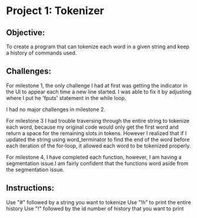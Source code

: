 Project 1: Tokenizer
====================
## Objective:
To create a program that can tokenize each word in a given string and keep a
history of commands used.

## Challenges:

For milestone 1, the only challenge I had at first was getting the indicator
in the UI to appear each time a new line started. I was able to fix it by
adjusting where I put he 'fputs' statement in the while loop.

I had no major challenges in milestone 2.

For milestone 3 I had trouble traversing through the entire string to tokenize
each word, because my original code would only get the first word and return
a space for the remaining slots in tokens. However I realized that if I
updated the string using word_terminator to find the end of the word before
each iteration of the for-loop, it allowed each word to be tokenized properly.

For milestone 4, I have completed each function, however, I am having a
segmentation issue.I am fairly confident that the functions word aside from
the segmentation issue.

## Instructions:

Use "#" followed by a string you want to tokenize
Use "!h" to print the entire history
Use "!" followed by the id number of history that you want to print

